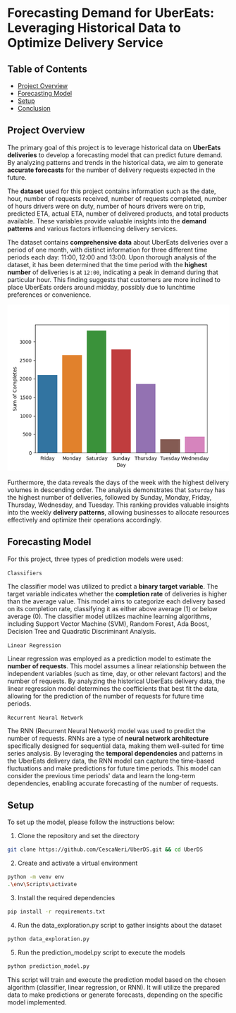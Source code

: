# Forecasting Demand for UberEats: Leveraging Historical Data to Optimize Delivery Service

## Table of Contents
- [Project Overview](#project-overview)
- [Forecasting Model](#forecasting-model)
- [Setup](#setup)
- [Conclusion](#conclusion)

## Project Overview

The primary goal of this project is to leverage historical data on **UberEats deliveries** to develop a forecasting model that can predict future demand. By analyzing patterns and trends in the historical data, we aim to generate **accurate forecasts** for the number of delivery requests expected in the future.

The **dataset** used for this project contains information such as the date, hour, number of requests received, number of requests completed, number of hours drivers were on duty, number of hours drivers were on trip, predicted ETA, actual ETA, number of delivered products, and total products available. These variables provide valuable insights into the **demand patterns** and various factors influencing delivery services.

The dataset contains **comprehensive data** about UberEats deliveries over a period of one month, with distinct information for three different time periods each day: 11:00, 12:00 and 13:00.
Upon thorough analysis of the dataset, it has been determined that the time period with the **highest number** of deliveries is at `12:00`, indicating a peak in demand during that particular hour. This finding suggests that customers are more inclined to place UberEats orders around midday, possibly due to lunchtime preferences or convenience. 

![histogram](plot/histo0.png)

Furthermore, the data reveals the days of the week with the highest delivery volumes in descending order. 
The analysis demonstrates that `Saturday` has the highest number of deliveries, followed by Sunday, Monday, Friday, Thursday, Wednesday, and Tuesday. This ranking provides valuable insights into the weekly **delivery patterns**, allowing businesses to allocate resources effectively and optimize their operations accordingly.

## Forecasting Model

For this project, three types of prediction models were used:

`Classifiers`

The classifier model was utilized to predict a **binary target variable**. The target variable indicates whether the **completion rate** of deliveries is higher than the average value. This model aims to categorize each delivery based on its completion rate, classifying it as either above average (1) or below average (0). The classifier model utilizes machine learning algorithms, including Support Vector Machine (SVM), Random Forest, Ada Boost, Decision Tree and Quadratic Discriminant Analysis.

`Linear Regression`

Linear regression was employed as a prediction model to estimate the **number of requests**. This model assumes a linear relationship between the independent variables (such as time, day, or other relevant factors) and the number of requests. By analyzing the historical UberEats delivery data, the linear regression model determines the coefficients that best fit the data, allowing for the prediction of the number of requests for future time periods.

`Recurrent Neural Network`

The RNN (Recurrent Neural Network) model was used to predict the number of requests. RNNs are a type of **neural network architecture** specifically designed for sequential data, making them well-suited for time series analysis. By leveraging the **temporal dependencies** and patterns in the UberEats delivery data, the RNN model can capture the time-based fluctuations and make predictions for future time periods. This model can consider the previous time periods' data and learn the long-term dependencies, enabling accurate forecasting of the number of requests.

## Setup

To set up the model, please follow the instructions below:

1. Clone the repository and set the directory 

```bash
git clone https://github.com/CescaNeri/UberDS.git && cd UberDS
```

2. Create and activate a virtual environment

```bash
python -m venv env
.\env\Scripts\activate
```

3. Install the required dependencies

```bash
pip install -r requirements.txt
```

4. Run the data_exploration.py script to gather insights about the dataset

```bash
python data_exploration.py
```

5. Run the prediction_model.py script to execute the models

```bash
python prediction_model.py
```

This script will train and execute the prediction model based on the chosen algorithm (classifier, linear regression, or RNN). It will utilize the prepared data to make predictions or generate forecasts, depending on the specific model implemented.



